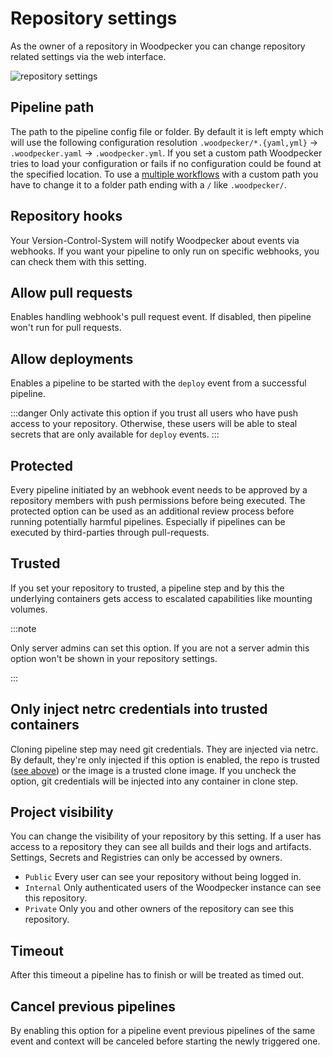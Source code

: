 # Repository settings

As the owner of a repository in Woodpecker you can change repository related settings via the web interface.

![repository settings](./repo-settings.png)

## Pipeline path

The path to the pipeline config file or folder. By default it is left empty which will use the following configuration resolution `.woodpecker/*.{yaml,yml}` -> `.woodpecker.yaml` -> `.woodpecker.yml`. If you set a custom path Woodpecker tries to load your configuration or fails if no configuration could be found at the specified location. To use a [multiple workflows](./25-workflows.md) with a custom path you have to change it to a folder path ending with a `/` like `.woodpecker/`.

## Repository hooks

Your Version-Control-System will notify Woodpecker about events via webhooks. If you want your pipeline to only run on specific webhooks, you can check them with this setting.

## Allow pull requests

Enables handling webhook's pull request event. If disabled, then pipeline won't run for pull requests.

## Allow deployments

Enables a pipeline to be started with the `deploy` event from a successful pipeline.

:::danger
Only activate this option if you trust all users who have push access to your repository.
Otherwise, these users will be able to steal secrets that are only available for `deploy` events.
:::

## Protected

Every pipeline initiated by an webhook event needs to be approved by a repository members with push permissions before being executed.
The protected option can be used as an additional review process before running potentially harmful pipelines. Especially if pipelines can be executed by third-parties through pull-requests.

## Trusted

If you set your repository to trusted, a pipeline step and by this the underlying containers gets access to escalated capabilities like mounting volumes.

:::note

Only server admins can set this option. If you are not a server admin this option won't be shown in your repository settings.

:::

## Only inject netrc credentials into trusted containers

Cloning pipeline step may need git credentials. They are injected via netrc. By default, they're only injected if this option is enabled, the repo is trusted ([see above](#trusted)) or the image is a trusted clone image. If you uncheck the option, git credentials will be injected into any container in clone step.

## Project visibility

You can change the visibility of your repository by this setting. If a user has access to a repository they can see all builds and their logs and artifacts. Settings, Secrets and Registries can only be accessed by owners.

- `Public` Every user can see your repository without being logged in.
- `Internal` Only authenticated users of the Woodpecker instance can see this repository.
- `Private` Only you and other owners of the repository can see this repository.

## Timeout

After this timeout a pipeline has to finish or will be treated as timed out.

## Cancel previous pipelines

By enabling this option for a pipeline event previous pipelines of the same event and context will be canceled before starting the newly triggered one.
